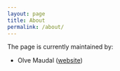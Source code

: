 ```yaml
---
layout: page
title: About
permalink: /about/
---
```


The page is currently maintained by:
-  Olve Maudal ([website](https://olvemaudal.com))

